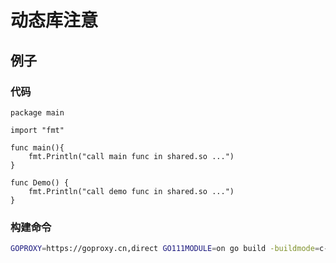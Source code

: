 # 动态库注意

## 例子

### 代码

```golang
package main

import "fmt"

func main(){
    fmt.Println("call main func in shared.so ...")
}

func Demo() {
    fmt.Println("call demo func in shared.so ...")
}
```

### 构建命令

```sh
GOPROXY=https://goproxy.cn,direct GO111MODULE=on go build -buildmode=c-shared -o shared.so shared.go
```
